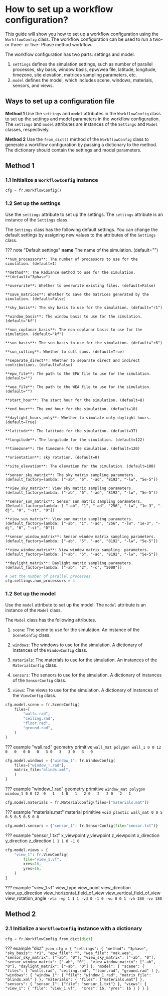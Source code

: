 # How to set up a workflow configuration?

This guide will show you how to set up a workflow configuration using the `WorkflowConfig` class. The workflow configuration can be used to run a two- or three- or five- Phase method workflow.

The workflow configuration has two parts: settings and model. 

1. `settings` defines the simulation settings, such as number of parallel processes, sky basis, window basis, epw/wea file, latitude, longitude, timezone, site elevation, matrices sampling parameters, etc.
2. `model` defines the model, which includes scene, windows, materials, sensors, and views.

## Ways to set up a configuration file

**Method 1** Use the `settings` and `model` attributes in the `WorkflowConfig` class to set up the settings and model parameters in the workflow configuration. The `settings` and `model` attributes are instances of the `Settings` and `Model` classes, respectively. 

**Method 2** Use the `from_dict()` method of the `WorkflowConfig` class to generate a workflow configuration by passing a dictionary to the method. The dictionary should contain the settings and model parameters.

## Method 1

### 1.1 Initialize a `WorkflowConfig` instance

```python
cfg = fr.WorkflowConfig()
```

### 1.2 Set up the settings

Use the `settings` attribute to set up the settings. The `settings` attribute is an instance of the `Settings` class. 

The `Settings` class has the following default settings. You can change the default settings by assigning new values to the attributes of the `Settings` class.

??? note "Default settings"
    **name** The name of the simulation. (default="")

    **num_processors**: The number of processors to use for the simulation. (default=1)

    **method**: The Radiance method to use for the simulation.
    **(default="3phase") 

    **overwrite**: Whether to overwrite existing files. (default=False)

    **save_matrices**: Whether to save the matrices generated by the simulation. (default=False)

    **sky_basis**: The sky basis to use for the simulation. (default="r1")

    **window_basis**: The window basis to use for the simulation. (default="kf")

    **non_coplanar_basis**: The non-coplanar basis to use for the simulation. (default="kf")

    **sun_basis**: The sun basis to use for the simulation. (default="r6")

    **sun_culling**: Whether to cull suns. (default=True)

    **separate_direct**: Whether to separate direct and indirect contributions. (default=False)

    **epw_file**: The path to the EPW file to use for the simulation. (default="")

    **wea_file**: The path to the WEA file to use for the simulation. (default="")

    **start_hour**: The start hour for the simulation. (default=8)

    **end_hour**: The end hour for the simulation. (default=18)

    **daylight_hours_only**: Whether to simulate only daylight hours. (default=True)

    **latitude**: The latitude for the simulation. (default=37)

    **longitude**: The longitude for the simulation. (default=122)

    **timezone**: The timezone for the simulation. (default=120)

    **orientation**: sky rotation. (default=0)

    **site_elevation**: The elevation for the simulation. (default=100)

    **sensor_sky_matrix**: The sky matrix sampling parameters. (default_factory=lambda: ["-ab", "6", "-ad", "8192", "-lw", "5e-5"])

    **view_sky_matrix**: View sky matrix sampling parameters. (default_factory=lambda: ["-ab", "6", "-ad", "8192", "-lw", "5e-5"])

    **sensor_sun_matrix**: Sensor sun matrix sampling parameters. (Default_factory=lambda: [ "-ab", "1", "-ad", "256", "-lw", "1e-3", "-dj", "0", "-st", "0"])

    **view_sun_matrix**: View sun matrix sampling parameters.(default_factory=lambda: ["-ab", "1", "-ad", "256", "-lw", "1e-3", "-dj", "0", "-st", "0"])

    **sensor_window_matrix**: Sensor window matrix sampling parameters. (default_factory=lambda: ["-ab", "5", "-ad", "8192", "-lw", "5e-5"])

    **view_window_matrix**: View window matrix sampling  parameters. (default_factory=lambda: ["-ab", "5", "-ad", "8192", "-lw", "5e-5"])

    **daylight_matrix**: Daylight matrix sampling parameters. (default_factory=lambda: ["-ab", "2", "-c", "5000"])


```python
# Set the number of parallel processes
cfg.settings.num_processors = 4
```

### 1.2 Set up the model

Use the `model` attribute to set up the model. The `model` attribute is an instance of the `Model` class. 

The `Model` class has the following attributes.

1. `scene`: The scene to use for the simulation. An instance of the `SceneConfig` class.

2. `windows`: The windows to use for the simulation. A dictionary of instances of the `WindowConfig` class.

3. `materials`: The materials to use for the simulation. An instances of the `MaterialConfig` class.

4. `sensors`: The sensors to use for the simulation. A dictionary of instances of the `SensorConfig` class.

5. `views`: The views to use for the simulation. A dictionary of instances of the `ViewConfig` class.

```python title="scene"
cfg.model.scene = fr.SceneConfig(
    files=[
        "walls.rad",
        "ceiling.rad",
        "floor.rad",
        "ground.rad",
    ]
)
```
??? example "wall.rad"
    geometry primitive
    ```
    wall_mat polygon wall_1
    0
    0
    12 
        0   0   0
        0   0   3
        0   3   3
        0   3   0
    ```


```python title="windows"
cfg.model.windows = {"window_1": fr.WindowConfig(
    files=["window_!.rad"],
    matrix_file="blinds.xml",
    )
}
```

??? example "window_1.rad"
    geometry primitive
    ```
    window_mat polygon window_1
    0
    0
    12 
        0   1   1
        0   1   2
        0   2   2
        0   2   1
    ```

```python title="materials"
cfg.model.materials = fr.MaterialConfig(files=["materials.mat"])
```

??? example "materials.mat"
    material primitive
    ```
    void plastic wall_mat
    0
    0
    5 0.5 0.5 0.5 0 0
    ```

```python title="sensors"
cfg.model.sensors = {"sensor_1": fr.SensorConfig(file="sensor.txt")}
```

??? example "sensor_1.txt"
    x_viewpoint y_viewpoint z_viewpoint x_direction y_direction z_direction
    ```
    1 1 1 0 -1 0
    ```

```python title="views"
cfg.model.views = {
    "view_1": fr.ViewConfig(
        file="view_1.vf",
        xres=16,
        yres=16,
    )
}
```

??? example "view_1.vf"
    view_type view_point view_direction view_up_direction view_horizontal_field_of_view view_vertical_field_of_view view_rotation_angle
    ```
    -vta -vp 1 1 1 -vd 0 -1 0 -vu 0 0 1 -vh 180 -vv 180
    ```

## Method 2

### 2.1 Initialize a `WorkflowConfig` instance with a dictionary

```python
cfg = fr.WorkflowConfig.from_dict(dict)
```

??? example "dict"
    ```json
    cfg = {
        "settings": {
            "method": "3phase",
            "sky_basis": "r1",
            "epw_file": "",
            "wea_file": "oak.wea",
            "sensor_sky_matrix": ["-ab", "0"],
            "view_sky_matrix": ["-ab", "0"],
            "sensor_window_matrix": ["-ab", "0"],
            "view_window_matrix": ["-ab", "0"],
            "daylight_matrix": ["-ab", "0"]
        },
        "model": {
            "scene": {
                "files": [
                    "walls.rad",
                    "ceiling.rad",
                    "floor.rad",
                    "ground.rad"
                ]
            },
            "windows": {
                "window_1": {
                    "file": "window_1.rad",
                    "matrix_file": "blinds.xml"
                }
            },
            "materials": {
                "files": ["materials.mat"]
            },
            "sensors": {
                "sensor_1": {"file": "sensor_1.txt"}
            },
            "views": {
                "view_1": {
                    "file": "view_1.vf", 
                    "xres": 16,
                    "yres": 16
                }
            }
        }
    }
    ```


